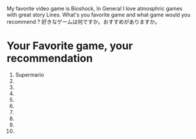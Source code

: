 My favorite video game is Bioshock, In General I love atmosphric games with great story Lines.
What's you favorite game and what game would you recommend ?
好きなゲームは何ですか。おすすめがありますか。

# Your Favorite game, your recommendation
1. Supermario
2.
3.
4.
5.
6.
7.
8.
9.
10.
